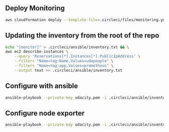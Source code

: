 ## Deploy Monitoring

```bash
aws cloudformation deploy --template-file=.circleci/files/monitoring.yml --tags project=udapeople --stack-name "udapeople-monitoring"
```

## Updating the inventory from the root of the repo

```bash
echo "[monitor]" > .circleci/ansible/inventory.txt && \
aws ec2 describe-instances \
    --query 'Reservations[*].Instances[*].PublicIpAddress' \
    --filters "Name=tag:Name,Values=udapeople" \
    --filters "Name=tag:app,Values=prometheus" \
    --output text >> .circleci/ansible/inventory.txt
```

## Configure with ansible

```bash
ansible-playbook --private-key udacity.pem -i .circleci/ansible/inventory.txt .circleci/ansible/configure-prometheus.yml
```

## Configure node exporter

```bash
ansible-playbook --private-key udacity.pem -i .circleci/ansible/inventory.txt .circleci/ansible/configure-prometheus-node-exporter.yml
```
